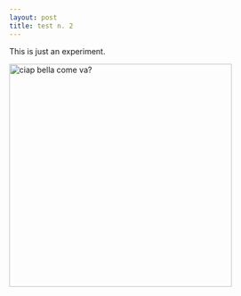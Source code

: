 ```yaml
---
layout: post
title: test n. 2
---
```


This is just an experiment.

<img src="https://wikimedia.org/api/rest_v1/media/math/render/svg/cdc6b4354d612c08f5009fe29432d6779036343b" alt="ciap bella come va?" style="width: 400px;"/>
